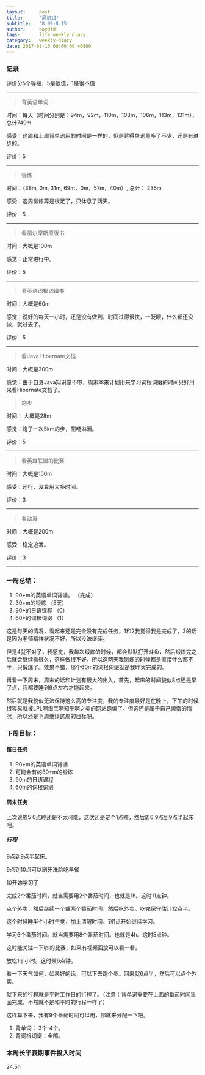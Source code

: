 ```yaml
---
layout:     post
title:      '周记11'
subtitle:   '8.09-8.15'
author:     boydfd
tags:       life weekly diary
category:   weekly-diary
date: 2017-08-15 00:00:00 +0800
---
```


### 记录
评价分5个等级，5是很值，1是很不值

---
> 背英语单词：

时间：每天（时间分别是：94m，92m，110m，103m，106m，113m，131m），总计749m

感受：这周和上周背单词用的时间是一样的，但是背得单词量多了不少，还是有进步的。

评价：5

---
> 锻炼

时间：（38m, 0m, 31m, 69m，0m，57m，40m）, 总计： 235m

感受：这周锻炼算是很足了，只休息了两天。

评价：5

---

> 看福尔摩斯原版书

时间：大概是100m

感觉：正常进行中。

评价：5

---

> 看英语词根词缀书

时间：大概是60m

感觉：说好的每天一小时，还是没有做到，时间过得很快，一眨眼，什么都还没做，就过去了。

评价：5

---

> 看Java Hibernate文档

时间：大概是300m

感觉：由于自身Java知识量不够，周末本来计划用来学习词根词缀的时间只好用来看Hibernate文档了。

> 跑步

时间： 大概是28m

感觉：跑了一次5km的步，酣畅淋漓。

评价：5

---

> 看英雄联盟的比赛

时间：大概是150m

感受：还行，没算用太多时间。

评价：3

---

> 看动漫

时间：大概是200m

感受：稳定追番。

评价：3

---

### 一周总结：

1. 90+m的英语单词背诵。 （完成）
2. 30+m的锻炼 （5天）
3. 90+的日语课程 （0）
4. 60+的词根词缀 （1）

这是每天的情况，看起来还是完全没有完成任务，1和2我觉得我是完成了，3的话是因为老师精神状况不好，所以没法继续。

但是4就不对了，我感觉，我每次锻炼的时候，都会默默打开斗鱼，然后锻炼完之后就会继续看很久，这样做很不好，所以这两天我锻炼的时候都是直接什么都不干，只锻炼了。效果不错，那个60m的词根词缀就是我昨天完成的。

再看一下周末，周末的话和计划有很大的出入，首先，起床的时间貌似8点还是早了点，我都要睡到9点左右才能起来。

然后就是我貌似无法保持这么高的专注度，我的专注度最好是在晚上，下午的时候很容易就被LPL啊淘宝啊知乎啊之类的网站跑偏了。但这还是属于自己懒惰的情况，所以还是下周继续这周的目标吧。

### 下周目标：

#### 每日任务
1. 90+m的英语单词背诵
2. 可能会有的30+m的锻炼
3. 90m的日语课程
4. 60m的词根词缀


#### 周末任务
上次说周5 0点睡还是不太可能，这次还是定个1点睡，然后周6 9点到9点半起床吧。


##### 行程

9点到9点半起床。

9点到10点可以刷牙洗脸吃早餐

10开始学习了

完成2个番茄时间，就当需要用2个番茄时间，也就是1h。这时11点钟。

点个外卖，然后继续一个或两个番茄时间，然后吃外卖。吃完保守估计12点半。

这个时候睡半个小时午觉，加上清醒时间，到1点开始继续学习。

学习6个番茄时间。就当需要用8个番茄时间。也就是4h。这时5点钟。

这时能关注一下lpl的比赛，如果有视频回放可以看一看。

放松1个小时。这时候6点钟。

看一下天气如何，如果好的话，可以下去跑个步。回来就6点半，然后可以点个外卖。

就下来的行程就是平时工作日的行程了。（注意：背单词需要在上面的番茄时间里面完成，不然就不是和平时的行程一样了）

这样算下来，我有9个番茄时间可以用，那就来分配一下吧。

1. 背单词： 3个-4个。
2. 背词根词缀：全部。

### 本周长半衰期事件投入时间
24.5h

